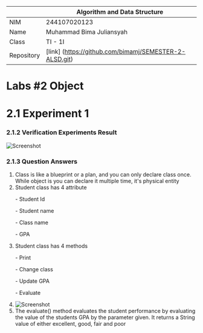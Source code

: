 |  | Algorithm and Data Structure |
|--|--|
| NIM | 244107020123 |
| Name |Muhammad Bima Juliansyah|
| Class | TI - 1I |
| Repository | [link] (https://github.com/bimamj/SEMESTER-2-ALSD.git) |

# Labs #2 Object

# 2.1 Experiment 1

### 2.1.2 Verification Experiments Result

![Screenshot](IMG/image1.png)  

### 2.1.3 Question Answers
1. Class is like a blueprint or a plan, and you can only declare class once. While object is you can declare it multiple time, it's physical entity
2. Student class has 4 attribute 
<ol>- Student Id</ol>
<ol>- Student name</ol>
<ol>- Class name</ol>
<ol>- GPA</ol>

3. Student class has 4 methods
<ol>- Print</ol>
<ol>- Change class</ol>
<ol>- Update GPA</ol>
<ol>- Evaluate</ol>

4.  ![Screenshot](IMG/image2.png)
5. The evaluate() method evaluates the student performance by evaluating the value of the students GPA by the parameter given. It returns a String value of either excellent, good, fair and poor

